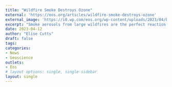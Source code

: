 ```yaml
---
title: "Wildfire Smoke Destroys Ozone"
external: 'https://eos.org/articles/wildfire-smoke-destroys-ozone'
external_image: 'https://i0.wp.com/eos.org/wp-content/uploads/2023/04/bushfire.jpg?w=1200&ssl=1'
excerpt: "Smoke aerosols from large wildfires are the perfect reaction surface for chlorine chemicals, speeding their transformation from ozone-friendly forms to reactive ones."
date: 2023-04-12
author: "Elise Cutts"
draft: false
tags:
categories:
- News
- Geoscience
outlets:
- Eos
# layout options: single, single-sidebar
layout: single
---
```


